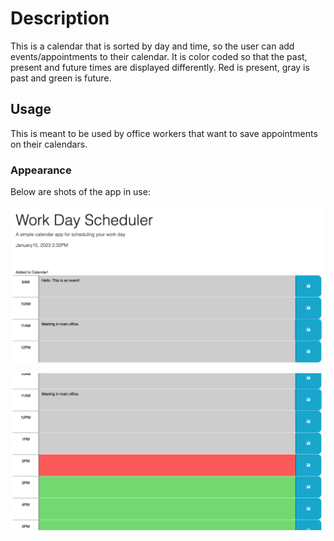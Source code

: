 # Description
This is a calendar that is sorted by day and time, so the user can add events/appointments to their calendar. It is color coded so that the past, present and future times are displayed differently. Red is present, gray is past and green is future.

## Usage
This is meant to be used by office workers that want to save appointments on their calendars. 

### Appearance 
Below are shots of the app in use:

![Top of the page:](https://github.com/hef9874/api-calendar-hf/blob/main/Assets/Screen%20Shot%202023-01-15%20at%202.34.12%20PM.png)

![Seeing the color coding:](https://github.com/hef9874/api-calendar-hf/blob/main/Assets/Screen%20Shot%202023-01-15%20at%202.34.20%20PM.png)